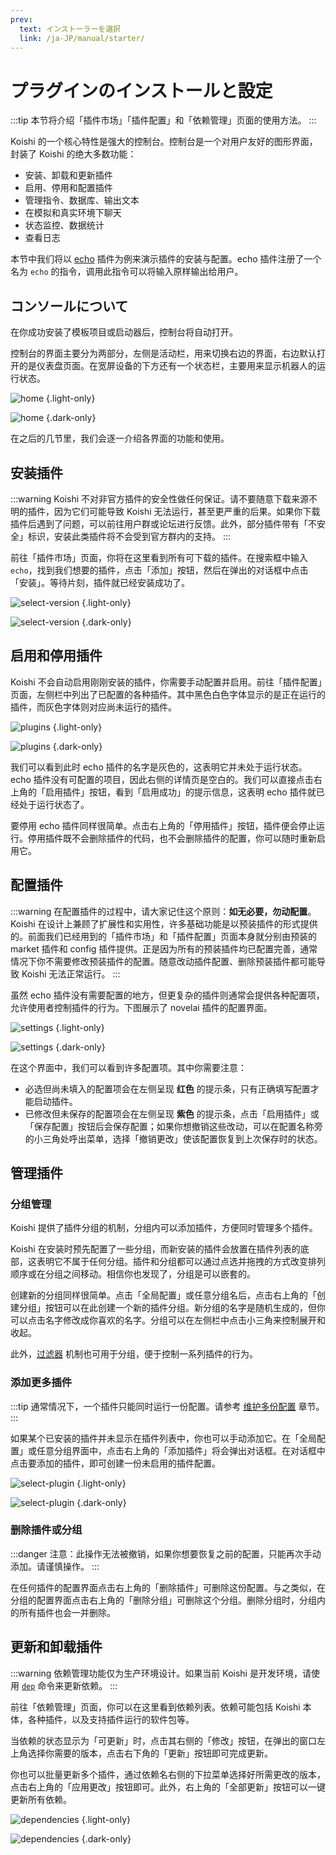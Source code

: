 ```yaml
---
prev:
  text: インストーラーを選択
  link: /ja-JP/manual/starter/
---
```


# プラグインのインストールと設定

:::tip
本节将介绍「插件市场」「插件配置」和「依赖管理」页面的使用方法。
:::

Koishi 的一个核心特性是强大的控制台。控制台是一个对用户友好的图形界面，封装了 Koishi 的绝大多数功能：

- 安装、卸载和更新插件
- 启用、停用和配置插件
- 管理指令、数据库、输出文本
- 在模拟和真实环境下聊天
- 状态监控、数据统计
- 查看日志

本节中我们将以 [echo](../../plugins/common/echo.md) 插件为例来演示插件的安装与配置。echo 插件注册了一个名为 `echo` 的指令，调用此指令可以将输入原样输出给用户。

## コンソールについて

在你成功安装了模板项目或启动器后，控制台将自动打开。

控制台的界面主要分为两部分，左侧是活动栏，用来切换右边的界面，右边默认打开的是仪表盘页面。在宽屏设备的下方还有一个状态栏，主要用来显示机器人的运行状态。

![home](/manual/console/home.light.webp) {.light-only}

![home](/manual/console/home.dark.webp) {.dark-only}

在之后的几节里，我们会逐一介绍各界面的功能和使用。

## 安装插件

:::warning
Koishi 不对非官方插件的安全性做任何保证。请不要随意下载来源不明的插件，因为它们可能导致 Koishi 无法运行，甚至更严重的后果。如果你下载插件后遇到了问题，可以前往用户群或论坛进行反馈。此外，部分插件带有「不安全」标识，安装此类插件将不会受到官方群内的支持。
:::

前往「插件市场」页面，你将在这里看到所有可下载的插件。在搜索框中输入 `echo`，找到我们想要的插件，点击「添加」按钮，然后在弹出的对话框中点击「安装」。等待片刻，插件就已经安装成功了。

![select-version](/manual/console/select-version.light.webp) {.light-only}

![select-version](/manual/console/select-version.dark.webp) {.dark-only}

## 启用和停用插件

Koishi 不会自动启用刚刚安装的插件，你需要手动配置并启用。前往「插件配置」页面，左侧栏中列出了已配置的各种插件。其中<span class="light-only">黑色</span><span class="dark-only">白色</span>字体显示的是正在运行的插件，而灰色字体则对应尚未运行的插件。

![plugins](/manual/console/plugins.light.webp) {.light-only}

![plugins](/manual/console/plugins.dark.webp) {.dark-only}

我们可以看到此时 echo 插件的名字是灰色的，这表明它并未处于运行状态。echo 插件没有可配置的项目，因此右侧的详情页是空白的。我们可以直接点击右上角的「启用插件」按钮，看到「启用成功」的提示信息，这表明 echo 插件就已经处于运行状态了。

要停用 echo 插件同样很简单。点击右上角的「停用插件」按钮，插件便会停止运行。停用插件既不会删除插件的代码，也不会删除插件的配置，你可以随时重新启用它。

## 配置插件

:::warning
在配置插件的过程中，请大家记住这个原则：**如无必要，勿动配置**。Koishi 在设计上兼顾了扩展性和实用性，许多基础功能是以预装插件的形式提供的。前面我们已经用到的「插件市场」和「插件配置」页面本身就分别由预装的 market 插件和 config 插件提供。正是因为所有的预装插件均已配置完善，通常情况下你不需要修改预装插件的配置。随意改动插件配置、删除预装插件都可能导致 Koishi 无法正常运行。
:::

虽然 echo 插件没有需要配置的地方，但更复杂的插件则通常会提供各种配置项，允许使用者控制插件的行为。下图展示了 novelai 插件的配置界面。

![settings](/manual/console/settings.light.webp) {.light-only}

![settings](/manual/console/settings.dark.webp) {.dark-only}

在这个界面中，我们可以看到许多配置项。其中你需要注意：

- 必选但尚未填入的配置项会在左侧呈现 <span style="font-weight: bold; color: var(--vp-c-red-1)">红色</span> 的提示条，只有正确填写配置才能启动插件。
- 已修改但未保存的配置项会在左侧呈现 <span style="font-weight: bold; color: var(--vp-c-indigo-1)">紫色</span> 的提示条，点击「启用插件」或「保存配置」按钮后会保存配置；如果你想撤销这些改动，可以在配置名称旁的小三角处呼出菜单，选择「撤销更改」使该配置恢复到上次保存时的状态。

## 管理插件

### 分组管理

Koishi 提供了插件分组的机制，分组内可以添加插件，方便同时管理多个插件。

Koishi 在安装时预先配置了一些分组，而新安装的插件会放置在插件列表的底部，这表明它不属于任何分组。插件和分组都可以通过点选并拖拽的方式改变排列顺序或在分组之间移动。相信你也发现了，分组是可以嵌套的。

创建新的分组同样很简单。点击「全局配置」或任意分组名后，点击右上角的「创建分组」按钮可以在此创建一个新的插件分组。新分组的名字是随机生成的，但你可以点击名字修改成你喜欢的名字。分组可以在左侧栏中点击小三角来控制展开和收起。

此外，[过滤器](../usage/customize.md#filters) 机制也可用于分组，便于控制一系列插件的行为。

### 添加更多插件

:::tip
通常情况下，一个插件只能同时运行一份配置。请参考 [维护多份配置](../recipe/multiple.md) 章节。
:::

如果某个已安装的插件并未显示在插件列表中，你也可以手动添加它。在「全局配置」或任意分组界面中，点击右上角的「添加插件」将会弹出对话框。在对话框中点击要添加的插件，即可创建一份未启用的插件配置。

![select-plugin](/manual/console/select-plugin.light.webp) {.light-only}

![select-plugin](/manual/console/select-plugin.dark.webp) {.dark-only}

### 删除插件或分组

:::danger
注意：此操作无法被撤销，如果你想要恢复之前的配置，只能再次手动添加。请谨慎操作。
:::

在任何插件的配置界面点击右上角的「删除插件」可删除这份配置。与之类似，在分组的配置界面点击右上角的「删除分组」可删除这个分组。删除分组时，分组内的所有插件也会一并删除。

## 更新和卸载插件

:::warning
依赖管理功能仅为生产环境设计。如果当前 Koishi 是开发环境，请使用 [`dep`](../../guide/develop/workspace.md#dep) 命令来更新依赖。
:::

前往「依赖管理」页面，你可以在这里看到依赖列表。依赖可能包括 Koishi 本体，各种插件，以及支持插件运行的软件包等。

当依赖的状态显示为「可更新」时，点击其右侧的「修改」按钮，在弹出的窗口左上角选择你需要的版本，点击右下角的「更新」按钮即可完成更新。

你也可以批量更新多个插件，通过依赖名右侧的下拉菜单选择好所需更改的版本，点击右上角的「应用更改」按钮即可。此外，右上角的「全部更新」按钮可以一键更新所有依赖。

![dependencies](/manual/console/dependencies.light.webp) {.light-only}

![dependencies](/manual/console/dependencies.dark.webp) {.dark-only}
